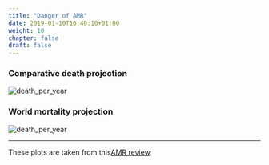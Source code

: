 ```yaml
---
title: "Danger of AMR"
date: 2019-01-10T16:40:10+01:00
weight: 10
chapter: false
draft: false
---
```


### Comparative death projection
![death_per_year](https://amr-review.org/sites/default/files/December%20report%20-%20comparative%20deaths.jpg?classes=shadow&width=500px)

### World mortality projection
![death_per_year](https://amr-review.org/sites/default/files/World_Map.jpg?classes=shadow&width=500px)

___
These plots are taken from this[AMR review](https://amr-review.org/Publications.html).
